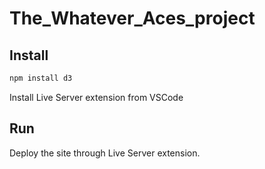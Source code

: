 # The_Whatever_Aces_project

## Install

```bash
npm install d3
```

Install Live Server extension from VSCode

## Run

Deploy the site through Live Server extension.

